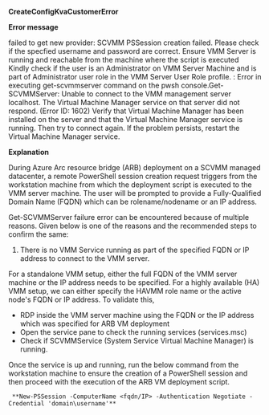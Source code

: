 **CreateConfigKvaCustomerError**

**Error message**
  
  failed to get new provider:  SCVMM PSSession creation failed. Please check if the specfied username and password are correct. Ensure VMM Server is running and reachable from the machine where the script is executed Kindly check if the user is an Administrator on VMM Server Machine and is part of Administrator user role in the VMM Server User Role profile.
  : Error in executing get-scvmmserver command on the pwsh console.Get-SCVMMServer: Unable to connect to the VMM management server localhost. The Virtual Machine Manager service on that server did not respond. (Error ID: 1602)
  Verify that Virtual Machine Manager has been installed on the server and that the Virtual Machine Manager service is running. Then try to connect again. If the problem persists, restart the Virtual Machine Manager service.


**Explanation**

During Azure Arc resource bridge (ARB) deployment on a SCVMM managed datacenter, a remote PowerShell session creation request triggers from the workstation machine from which the deployment script is executed to the VMM server machine. The user will be prompted to provide a Fully-Qualified Domain Name (FQDN) which can be rolename/nodename or an IP address.

Get-SCVMMServer failure error can be encountered because of multiple reasons. Given below is one of the reasons and the recommended steps to confirm the same:

1) There is no VMM Service running as part of the specified FQDN or IP address to connect to the VMM server.

For a standalone VMM setup, either the full FQDN of the VMM server machine or the IP address needs to be specified. For a highly available (HA) VMM setup, we can either specify the HAVMM role name or the active node's FQDN or IP address. To validate this, 
- RDP inside the VMM server machine using the FQDN or the IP address which was specified for ARB VM deployment
- Open the service pane to check the running services (services.msc)
- Check if SCVMMService (System Service Virtual Machine Manager) is running.

Once the service is up and running, run the below command from the workstation machine to ensure the creation of a PowerShell session and then proceed with the execution of the ARB VM deployment script.

     **New-PSSession -ComputerName <fqdn/IP> -Authentication Negotiate -Credential 'domain\username'** 

